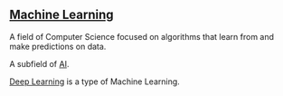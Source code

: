 ## [Machine Learning](#machine-learning)

A field of Computer Science focused on algorithms that learn from and make predictions on data.

A subfield of [AI](#ai).

[Deep Learning](#deep-learning) is a type of Machine Learning.
